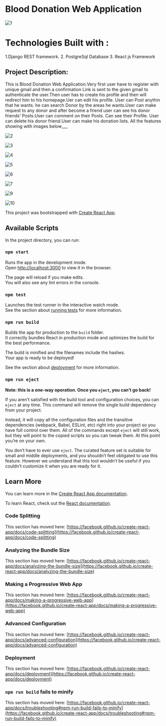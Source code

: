 # Blood Donation Web Application

![1](https://user-images.githubusercontent.com/69727568/127555498-4b03d16c-e71b-431a-9fcf-c9080231cdb2.png)

# Technologies Built with :
1.Django REST framework.
2. PostgreSql Database
3. React js Framework

## Project Description:
This is Blood Donation Web Application.Very first user have to register with unique gmail and then a confirmation Link is sent to the given gmail to authenticate the user.Then user has to create his profile and then will redirect  him to his homepage.Uer can edit his profile. User can Post anythin that he wants. he can search Donor by the areas he wants.User can make request to any donor and after become a friend user can see his donor friends' Posts.User can comment on their Posts. Can see their Profile. User can delete his donor friend.User can make his donation lists. All the features showing with images below___

![2](https://user-images.githubusercontent.com/69727568/127556704-08d9f43a-e76b-4d30-b2bc-e2cfc19a4014.png)

![3](https://user-images.githubusercontent.com/69727568/127556740-ec750c2b-3327-40f3-b6bc-cfc625f92d71.png)

![4](https://user-images.githubusercontent.com/69727568/127556790-de41b495-74c6-4169-aca8-4197fbd2b49b.png)

![5](https://user-images.githubusercontent.com/69727568/127556823-3e81ea05-d380-4fb5-9633-4d275239e003.png)

![6](https://user-images.githubusercontent.com/69727568/127556849-946e6e3d-941b-456d-8c7b-e006446c1120.png)

![7](https://user-images.githubusercontent.com/69727568/127556930-18518a10-74ed-4b0d-8afc-7c57e2a91282.png)

![9](https://user-images.githubusercontent.com/69727568/127557028-d0d1d422-652d-4854-a2c3-ae2e7dedcf4f.jpg)

![10](https://user-images.githubusercontent.com/69727568/127557097-1eed8ee5-79ef-408e-90c5-6a66ba2b8e23.png)

This project was bootstrapped with [Create React App](https://github.com/facebook/create-react-app).

## Available Scripts

In the project directory, you can run:

### `npm start`

Runs the app in the development mode.\
Open [http://localhost:3000](http://localhost:3000) to view it in the browser.

The page will reload if you make edits.\
You will also see any lint errors in the console.

### `npm test`

Launches the test runner in the interactive watch mode.\
See the section about [running tests](https://facebook.github.io/create-react-app/docs/running-tests) for more information.

### `npm run build`

Builds the app for production to the `build` folder.\
It correctly bundles React in production mode and optimizes the build for the best performance.

The build is minified and the filenames include the hashes.\
Your app is ready to be deployed!

See the section about [deployment](https://facebook.github.io/create-react-app/docs/deployment) for more information.

### `npm run eject`

**Note: this is a one-way operation. Once you `eject`, you can’t go back!**

If you aren’t satisfied with the build tool and configuration choices, you can `eject` at any time. This command will remove the single build dependency from your project.

Instead, it will copy all the configuration files and the transitive dependencies (webpack, Babel, ESLint, etc) right into your project so you have full control over them. All of the commands except `eject` will still work, but they will point to the copied scripts so you can tweak them. At this point you’re on your own.

You don’t have to ever use `eject`. The curated feature set is suitable for small and middle deployments, and you shouldn’t feel obligated to use this feature. However we understand that this tool wouldn’t be useful if you couldn’t customize it when you are ready for it.

## Learn More

You can learn more in the [Create React App documentation](https://facebook.github.io/create-react-app/docs/getting-started).

To learn React, check out the [React documentation](https://reactjs.org/).

### Code Splitting

This section has moved here: [https://facebook.github.io/create-react-app/docs/code-splitting](https://facebook.github.io/create-react-app/docs/code-splitting)

### Analyzing the Bundle Size

This section has moved here: [https://facebook.github.io/create-react-app/docs/analyzing-the-bundle-size](https://facebook.github.io/create-react-app/docs/analyzing-the-bundle-size)

### Making a Progressive Web App

This section has moved here: [https://facebook.github.io/create-react-app/docs/making-a-progressive-web-app](https://facebook.github.io/create-react-app/docs/making-a-progressive-web-app)

### Advanced Configuration

This section has moved here: [https://facebook.github.io/create-react-app/docs/advanced-configuration](https://facebook.github.io/create-react-app/docs/advanced-configuration)

### Deployment

This section has moved here: [https://facebook.github.io/create-react-app/docs/deployment](https://facebook.github.io/create-react-app/docs/deployment)

### `npm run build` fails to minify

This section has moved here: [https://facebook.github.io/create-react-app/docs/troubleshooting#npm-run-build-fails-to-minify](https://facebook.github.io/create-react-app/docs/troubleshooting#npm-run-build-fails-to-minify)

